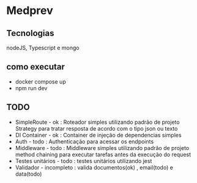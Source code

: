 # Medprev

## Tecnologias
nodeJS, Typescript e mongo

## como executar
* docker compose up
* npm run dev

## TODO
* SimpleRoute - ok : Roteador simples utilizando padrão de projeto Strategy para tratar resposta de acordo com o tipo json ou texto
* DI Container - ok : Container de injeção de dependencias simples
* Auth - todo : Authenticação para acessar os endpoints  
* Middleware - todo : Middleware simples utilizando padrão de projeto method chaining para executar tarefas antes da execução do request
* Testes unitários - todo : testes unitários utilizando jest
* Validador - incompleto : valida documentos(ok) , email(todo) e data(todo)